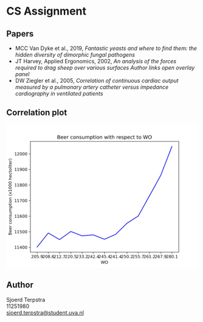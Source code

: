 # CS Assignment

## Papers
- MCC Van Dyke et al., 2019, *Fantastic yeasts and where to find them: the hidden diversity of dimorphic fungal pathogens*
- JT Harvey, Applied Ergonomics, 2002, *An analysis of the forces required to drag sheep over various surfaces
Author links open overlay panel*
- DW Ziegler et al., 2005, *Correlation of continuous cardiac output measured by a pulmonary artery catheter versus impedance cardiography in ventilated patients*

## Correlation plot
![Correlation_plot](./beer_consumption.jpg)

## Author
Sjoerd Terpstra<br/>
11251980<br/>
sjoerd.terpstra@student.uva.nl
